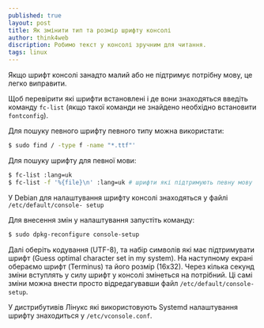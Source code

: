 ```yaml
---
published: true
layout: post
title: Як змінити тип та розмір шрифту консолі
author: think4web
discription: Робимо текст у консолі зручним для читання.
tags: linux
---
```


Якщо шрифт консолі занадто малий або не підтримує потрібну мову, це легко виправити.

Щоб перевірити які шрифти встановлені і де вони знаходяться введіть команду `fc-list` (якщо такої команди не знайдено необхідно встановити `fontconfig`).

Для пошуку певного шрифту певного типу можна використати: 
```bash
$ sudo find / -type f -name "*.ttf"'
```

Для пошуку шрифту для певної мови:
```bash
$ fc-list :lang=uk
$ fc-list -f '%{file}\n' :lang=uk # шрифти які підтримують певну мову
```

У Debian для налаштування шрифту консолі знаходяться у файлі `/etc/default/console- setup`

Для внесення змін у налаштування запустіть команду:
```bash
$ sudo dpkg-reconfigure console-setup
```
Далі оберіть кодування (UTF-8), та набір символів які має підтримувати шрифт (Guess optimal character set in my system). На наступному екрані обераємо шрифт (Terminus) та його розмір (16х32). Через кілька секунд зміни вступлять у силу шрифт у консолі змінеться на потрібний. Ці самі зміни можна внести просто відредагувавши файл `/etc/default/console-setup`. 

У дистрибутивів Лінукс які використовують Systemd налаштування шрифту знаходиться у `/etc/vconsole.conf`.
